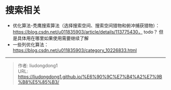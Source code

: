 # 搜索相关


- 优化算法-秃鹰搜索算法（选择搜索空间、搜索空间猎物和俯冲捕获猎物）：https://blog.csdn.net/u011835903/article/details/113775430， todo？ 但是具体用在哪里如果使用需要继续了解
- 一些列优化算法：https://blog.csdn.net/u011835903/category_10226833.html


---

> 作者: liudongdong1  
> URL: https://liudongdong1.github.io/%E6%90%9C%E7%B4%A2%E7%9B%B8%E5%85%B3/  

